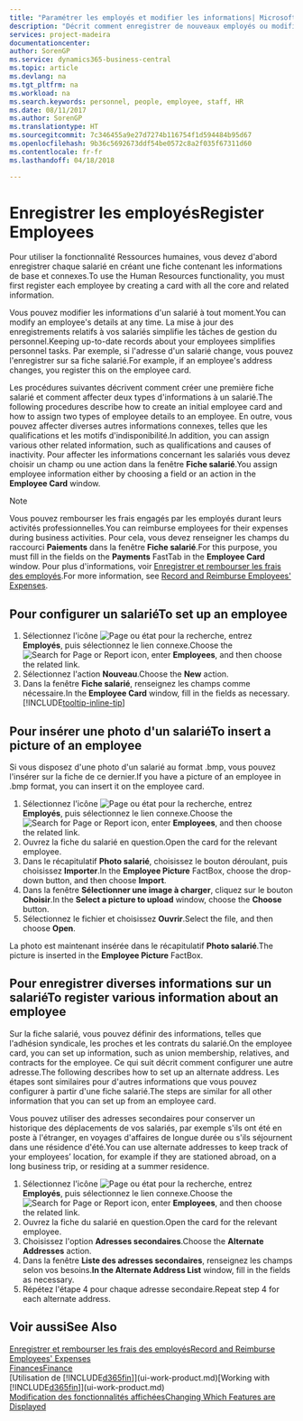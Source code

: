 ```yaml
---
title: "Paramétrer les employés et modifier les informations| Microsoft Docs"
description: "Décrit comment enregistrer de nouveaux employés ou modifier les informations concernant ceux existants."
services: project-madeira
documentationcenter: 
author: SorenGP
ms.service: dynamics365-business-central
ms.topic: article
ms.devlang: na
ms.tgt_pltfrm: na
ms.workload: na
ms.search.keywords: personnel, people, employee, staff, HR
ms.date: 08/11/2017
ms.author: SorenGP
ms.translationtype: HT
ms.sourcegitcommit: 7c346455a9e27d7274b116754f1d594484b95d67
ms.openlocfilehash: 9b36c5692673ddf54be0572c8a2f035f67311d60
ms.contentlocale: fr-fr
ms.lasthandoff: 04/18/2018

---
```

# <a name="register-employees"></a><span data-ttu-id="738ca-103">Enregistrer les employés</span><span class="sxs-lookup"><span data-stu-id="738ca-103">Register Employees</span></span>
<span data-ttu-id="738ca-104">Pour utiliser la fonctionnalité Ressources humaines, vous devez d'abord enregistrer chaque salarié en créant une fiche contenant les informations de base et connexes.</span><span class="sxs-lookup"><span data-stu-id="738ca-104">To use the Human Resources functionality, you must first register each employee by creating a card with all the core and related information.</span></span>

<span data-ttu-id="738ca-105">Vous pouvez modifier les informations d'un salarié à tout moment.</span><span class="sxs-lookup"><span data-stu-id="738ca-105">You can modify an employee's details at any time.</span></span> <span data-ttu-id="738ca-106">La mise à jour des enregistrements relatifs à vos salariés simplifie les tâches de gestion du personnel.</span><span class="sxs-lookup"><span data-stu-id="738ca-106">Keeping up-to-date records about your employees simplifies personnel tasks.</span></span> <span data-ttu-id="738ca-107">Par exemple, si l'adresse d'un salarié change, vous pouvez l'enregistrer sur sa fiche salarié.</span><span class="sxs-lookup"><span data-stu-id="738ca-107">For example, if an employee's address changes, you register this on the employee card.</span></span>

<span data-ttu-id="738ca-108">Les procédures suivantes décrivent comment créer une première fiche salarié et comment affecter deux types d'informations à un salarié.</span><span class="sxs-lookup"><span data-stu-id="738ca-108">The following procedures describe how to create an initial employee card and how to assign two types of employee details to an employee.</span></span> <span data-ttu-id="738ca-109">En outre, vous pouvez affecter diverses autres informations connexes, telles que les qualifications et les motifs d'indisponibilité.</span><span class="sxs-lookup"><span data-stu-id="738ca-109">In addition, you can assign various other related information, such as qualifications and causes of inactivity.</span></span> <span data-ttu-id="738ca-110">Pour affecter les informations concernant les salariés vous devez choisir un champ ou une action dans la fenêtre **Fiche salarié**.</span><span class="sxs-lookup"><span data-stu-id="738ca-110">You assign employee information either by choosing a field or an action in the **Employee Card** window.</span></span>

> [!NOTE]  
> <span data-ttu-id="738ca-111">Vous pouvez rembourser les frais engagés par les employés durant leurs activités professionnelles.</span><span class="sxs-lookup"><span data-stu-id="738ca-111">You can reimburse employees for their expenses during business activities.</span></span> <span data-ttu-id="738ca-112">Pour cela, vous devez renseigner les champs du raccourci **Paiements** dans la fenêtre **Fiche salarié**.</span><span class="sxs-lookup"><span data-stu-id="738ca-112">For this purpose, you must fill in the fields on the **Payments** FastTab in the **Employee Card** window.</span></span> <span data-ttu-id="738ca-113">Pour plus d'informations, voir [Enregistrer et rembourser les frais des employés](finance-how-record-reimburse-employee-expenses.md).</span><span class="sxs-lookup"><span data-stu-id="738ca-113">For more information, see [Record and Reimburse Employees' Expenses](finance-how-record-reimburse-employee-expenses.md).</span></span>

## <a name="to-set-up-an-employee"></a><span data-ttu-id="738ca-114">Pour configurer un salarié</span><span class="sxs-lookup"><span data-stu-id="738ca-114">To set up an employee</span></span>
1. <span data-ttu-id="738ca-115">Sélectionnez l'icône ![Page ou état pour la recherche](media/ui-search/search_small.png "icône Page ou état pour la recherche"), entrez **Employés**, puis sélectionnez le lien connexe.</span><span class="sxs-lookup"><span data-stu-id="738ca-115">Choose the ![Search for Page or Report](media/ui-search/search_small.png "Search for Page or Report icon") icon, enter **Employees**, and then choose the related link.</span></span>
2. <span data-ttu-id="738ca-116">Sélectionnez l'action **Nouveau**.</span><span class="sxs-lookup"><span data-stu-id="738ca-116">Choose the **New** action.</span></span>
3. <span data-ttu-id="738ca-117">Dans la fenêtre **Fiche salarié**, renseignez les champs comme nécessaire.</span><span class="sxs-lookup"><span data-stu-id="738ca-117">In the **Employee Card** window, fill in the fields as necessary.</span></span> [!INCLUDE[tooltip-inline-tip](includes/tooltip-inline-tip_md.md)]

## <a name="to-insert-a-picture-of-an-employee"></a><span data-ttu-id="738ca-118">Pour insérer une photo d'un salarié</span><span class="sxs-lookup"><span data-stu-id="738ca-118">To insert a picture of an employee</span></span>
<span data-ttu-id="738ca-119">Si vous disposez d'une photo d'un salarié au format .bmp, vous pouvez l'insérer sur la fiche de ce dernier.</span><span class="sxs-lookup"><span data-stu-id="738ca-119">If you have a picture of an employee in .bmp format, you can insert it on the employee card.</span></span>

1. <span data-ttu-id="738ca-120">Sélectionnez l'icône ![Page ou état pour la recherche](media/ui-search/search_small.png "icône Page ou état pour la recherche"), entrez **Employés**, puis sélectionnez le lien connexe.</span><span class="sxs-lookup"><span data-stu-id="738ca-120">Choose the ![Search for Page or Report](media/ui-search/search_small.png "Search for Page or Report icon") icon, enter **Employees**, and then choose the related link.</span></span>
2. <span data-ttu-id="738ca-121">Ouvrez la fiche du salarié en question.</span><span class="sxs-lookup"><span data-stu-id="738ca-121">Open the card for the relevant employee.</span></span>
3. <span data-ttu-id="738ca-122">Dans le récapitulatif **Photo salarié**, choisissez le bouton déroulant, puis choisissez **Importer**.</span><span class="sxs-lookup"><span data-stu-id="738ca-122">In the **Employee Picture** FactBox, choose the drop-down button, and then choose **Import**.</span></span>
4. <span data-ttu-id="738ca-123">Dans la fenêtre **Sélectionner une image à charger**, cliquez sur le bouton **Choisir**.</span><span class="sxs-lookup"><span data-stu-id="738ca-123">In the **Select a picture to upload** window, choose the **Choose** button.</span></span>
5. <span data-ttu-id="738ca-124">Sélectionnez le fichier et choisissez **Ouvrir**.</span><span class="sxs-lookup"><span data-stu-id="738ca-124">Select the file, and then choose **Open**.</span></span>

<span data-ttu-id="738ca-125">La photo est maintenant insérée dans le récapitulatif **Photo salarié**.</span><span class="sxs-lookup"><span data-stu-id="738ca-125">The picture is inserted in the **Employee Picture** FactBox.</span></span>

## <a name="to-register-various-information-about-an-employee"></a><span data-ttu-id="738ca-126">Pour enregistrer diverses informations sur un salarié</span><span class="sxs-lookup"><span data-stu-id="738ca-126">To register various information about an employee</span></span>
<span data-ttu-id="738ca-127">Sur la fiche salarié, vous pouvez définir des informations, telles que l'adhésion syndicale, les proches et les contrats du salarié.</span><span class="sxs-lookup"><span data-stu-id="738ca-127">On the employee card, you can set up information, such as union membership, relatives, and contracts for the employee.</span></span> <span data-ttu-id="738ca-128">Ce qui suit décrit comment configurer une autre adresse.</span><span class="sxs-lookup"><span data-stu-id="738ca-128">The following describes how to set up an alternate address.</span></span> <span data-ttu-id="738ca-129">Les étapes sont similaires pour d'autres informations que vous pouvez configurer à partir d'une fiche salarié.</span><span class="sxs-lookup"><span data-stu-id="738ca-129">The steps are similar for all other information that you can set up from an employee card.</span></span>

<span data-ttu-id="738ca-130">Vous pouvez utiliser des adresses secondaires pour conserver un historique des déplacements de vos salariés, par exemple s'ils ont été en poste à l'étranger, en voyages d'affaires de longue durée ou s'ils séjournent dans une résidence d'été.</span><span class="sxs-lookup"><span data-stu-id="738ca-130">You can use alternate addresses to keep track of your employees’ location, for example if they are stationed abroad, on a long business trip, or residing at a summer residence.</span></span>

1. <span data-ttu-id="738ca-131">Sélectionnez l'icône ![Page ou état pour la recherche](media/ui-search/search_small.png "icône Page ou état pour la recherche"), entrez **Employés**, puis sélectionnez le lien connexe.</span><span class="sxs-lookup"><span data-stu-id="738ca-131">Choose the ![Search for Page or Report](media/ui-search/search_small.png "Search for Page or Report icon") icon, enter **Employees**, and then choose the related link.</span></span>
2. <span data-ttu-id="738ca-132">Ouvrez la fiche du salarié en question.</span><span class="sxs-lookup"><span data-stu-id="738ca-132">Open the card for the relevant employee.</span></span>
3. <span data-ttu-id="738ca-133">Choisissez l'option **Adresses secondaires**.</span><span class="sxs-lookup"><span data-stu-id="738ca-133">Choose the **Alternate Addresses** action.</span></span>
4. <span data-ttu-id="738ca-134">Dans la fenêtre **Liste des adresses secondaires**, renseignez les champs selon vos besoins.</span><span class="sxs-lookup"><span data-stu-id="738ca-134">**In the Alternate Address List** window, fill in the fields as necessary.</span></span>
5. <span data-ttu-id="738ca-135">Répétez l'étape 4 pour chaque adresse secondaire.</span><span class="sxs-lookup"><span data-stu-id="738ca-135">Repeat step 4 for each alternate address.</span></span>

## <a name="see-also"></a><span data-ttu-id="738ca-136">Voir aussi</span><span class="sxs-lookup"><span data-stu-id="738ca-136">See Also</span></span>
[<span data-ttu-id="738ca-137">Enregistrer et rembourser les frais des employés</span><span class="sxs-lookup"><span data-stu-id="738ca-137">Record and Reimburse Employees' Expenses</span></span>](finance-how-record-reimburse-employee-expenses.md)  
[<span data-ttu-id="738ca-138">Finances</span><span class="sxs-lookup"><span data-stu-id="738ca-138">Finance</span></span>](finance.md)  
<span data-ttu-id="738ca-139">[Utilisation de [!INCLUDE[d365fin](includes/d365fin_md.md)]](ui-work-product.md)</span><span class="sxs-lookup"><span data-stu-id="738ca-139">[Working with [!INCLUDE[d365fin](includes/d365fin_md.md)]](ui-work-product.md)</span></span>  
[<span data-ttu-id="738ca-140">Modification des fonctionnalités affichées</span><span class="sxs-lookup"><span data-stu-id="738ca-140">Changing Which Features are Displayed</span></span>](ui-experiences.md)

